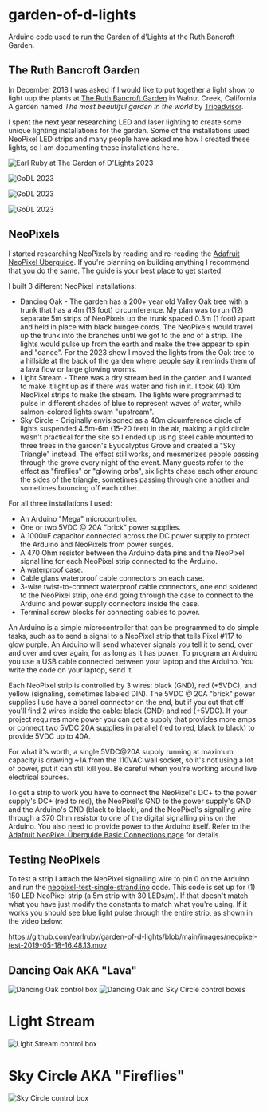 # garden-of-d-lights
Arduino code used to run the Garden of d'Lights at the Ruth Bancroft Garden.

## The Ruth Bancroft Garden

In December 2018 I was asked if I would like to put together a light show to light uup the plants at
[The Ruth Bancroft Garden](https://www.ruthbancroftgarden.org/) in Walnut Creek, California. A garden named
*The most beautiful garden in the world* by [Tripadvisor](https://www.travelandleisure.com/ruth-bancroft-garden-walnut-creek-california-named-most-beautiful-in-world-tripadvisor-data-study-8700410).

I spent the next year researching LED and laser lighting to create some unique lighting installations for the garden.
Some of the installations used NeoPixel LED strips and many people have asked me how I created these lights, so
I am documenting these installations here.

![Earl Ruby at The Garden of D'Lights 2023](images/20240103_193827.jpg "Earl Ruby at The Garden of D'Lights")

![GoDL 2023](images/2023-12-01%2017.24.02.jpg)

![GoDL 2023](images/2023-12-01%2018.03.59.jpg)

![GoDL 2023](images/2023-12-01%2019.57.56.jpg)

## NeoPixels

I started researching NeoPixels by reading and re-reading the [Adafruit NeoPixel Überguide](https://learn.adafruit.com/adafruit-neopixel-uberguide/the-magic-of-neopixels).
If you're planning on building anything I recommend that you do the same. The guide is your best place to get started.

I built 3 different NeoPixel installations:

* Dancing Oak - The garden has a 200+ year old Valley Oak tree with a trunk that has a 4m (13 foot) circumference. My plan was to run (12) separate 5m strips
  of NeoPixels up the trunk spaced 0.3m (1 foot) apart and held in place with black bungee cords. The NeoPixels would travel up the trunk into the branches until
  we got to the end of a strip. The lights would pulse up from the earth and make the tree appear to spin and "dance". For the 2023 show I moved the lights from
  the Oak tree to a hillside at the back of the garden where people say it reminds them of a lava flow or large glowing worms.
* Light Stream - There was a dry stream bed in the garden and I wanted to make it light up as if there was water and fish in it. I took (4) 10m NeoPixel strips
  to make the stream. The lights were programmed to pulse in different shades of blue to represent waves of water, while salmon-colored lights swam "upstream".
* Sky Circle - Originally envisisoned as a 40m cicumference circle of lights suspended 4.5m-6m (15-20 feet) in the air, making a rigid circle wasn't practical
  for the site so I ended up using steel cable mounted to three trees in the garden's Eyucalyptus Grove and created a "Sky Triangle" instead. The effect still
  works, and mesmerizes people passing through the grove every night of the event. Many guests refer to the effect as "fireflies" or "glowing orbs", six lights
  chase each other around the sides of the triangle, sometimes passing through one another and sometimes bouncing off each other.

For all three installations I used:

* An Arduino "Mega" microcontroller.
* One or two 5VDC @ 20A "brick" power supplies.
* A 1000uF capacitor connected across the DC power supply to protect the Arduino and NeoPixels from power surges.
* A 470 Ohm resistor between the Arduino data pins and the NeoPixel signal line for each NeoPixel strip connected to the Arduino.
* A waterproof case.
* Cable glans waterproof cable connectors on each case.
* 3-wire twist-to-connect waterproof cable connectors, one end soldered to the NeoPixel strip, one end going through the case to connect to the Arduino and power
  supply connectors inside the case.
* Terminal screw blocks for connecting cables to power.

An Arduino is a simple microcontroller that can be programmed to do simple tasks, such as to send a signal to a NeoPixel strip that tells Pixel #117 to glow purple.
An Arduino will send whatever signals you tell it to send, over and over and over again, for as long as it has power. To program an Arduino you use a USB cable
connected between your laptop and the Arduino. You write the code on your laptop, send it

Each NeoPixel strip is controlled by 3 wires: black (GND), red (+5VDC), and yellow (signaling, sometimes labeled DIN). The 5VDC @ 20A "brick" power supplies I use have a barrel connector
on the end, but if you cut that off you'll find 2 wires inside the cable: black (GND) and red (+5VDC). If your project requires more power you can get a supply that provides more amps
or connect two 5VDC 20A supplies in parallel (red to red, black to black) to provide 5VDC up to 40A.

For what it's worth, a single 5VDC@20A supply running at maximum capacity is drawing ~1A from the 110VAC wall socket, so it's not using a lot of power, put it can still kill you. Be
careful when you're working around live electrical sources.

To get a strip to work you have to connect the NeoPixel's DC+ to the power supply's DC+ (red to red), the NeoPixel's GND to the power supply's GND and the Arduino's GND (black to black),
and the NeoPixel's signalling wire through a 370 Ohm resistor to one of the digital signalling pins on the Arduino. You also need to provide power to the Arduino itself. Refer to the
[Adafruit NeoPixel Überguide Basic Connections page](https://learn.adafruit.com/adafruit-neopixel-uberguide/basic-connections) for details.

## Testing NeoPixels

To test a strip I attach the NeoPixel signalling wire to pin 0 on the Arduino and run the [neopixel-test-single-strand.ino](neopixel-test-single-strand/neopixel-test-single-strand.ino)
code. This code is set up for (1) 150 LED NeoPixel strip (a 5m strip with 30 LEDs/m). If that doesn't match what you have just modify the constants to match what you're using. If it works
you should see blue light pulse through the entire strip, as shown in the video below:

https://github.com/earlruby/garden-of-d-lights/blob/main/images/neopixel-test-2019-05-18-16.48.13.mov

## Dancing Oak AKA "Lava"

![Dancing Oak control box](images/dancing-oak-2019-11-06-20.50.52.jpg?raw=true "Dancing Oak control box")
![Dancing Oak and Sky Circle control boxes](images/dancing-oak-and-sky-circle-2019-11-07-10.43.38.jpg?raw=true "Dancing Oak and Sky Circle control boxes")

# Light Stream

![Light Stream control box](images/lightstream-construction-2019-10-19-11.50.43.jpg?raw=true "Light Stream control box")


# Sky Circle AKA "Fireflies"

![Sky Circle control box](images/sky-circle-2019-11-08-19.39.08.jpg?raw=true "Sky Circle control box")
